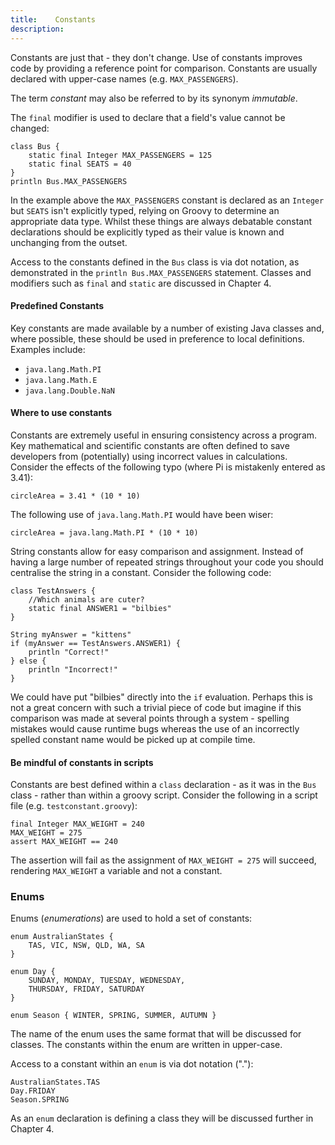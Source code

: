 ```yaml
---
title:    Constants
description:   
---
```


Constants are just that - they don't change. Use of constants improves code by providing a reference point for comparison. Constants are usually declared with upper-case names (e.g. `MAX_PASSENGERS`). 

The term _constant_ may also be referred to by its synonym _immutable_.  

The `final` modifier is used to declare that a field's value cannot be changed:

    class Bus {
	    static final Integer MAX_PASSENGERS = 125
	    static final SEATS = 40
    }
    println Bus.MAX_PASSENGERS

In the example above the `MAX_PASSENGERS` constant is declared as an `Integer` but `SEATS` isn't explicitly typed, relying on Groovy to determine an appropriate data type. Whilst these things are always debatable constant declarations should be explicitly typed as their value is known and unchanging from the outset.

Access to the constants defined in the `Bus` class is via dot notation, as demonstrated in the `println Bus.MAX_PASSENGERS` statement. Classes and modifiers such as `final` and `static` are discussed in Chapter 4. 

#### Predefined Constants
Key constants are made available by a number of existing Java classes and, where possible, these should be used in preference to local definitions. Examples include:

 - `java.lang.Math.PI`
 - `java.lang.Math.E`
 - `java.lang.Double.NaN`

#### Where to use constants
Constants are extremely useful in ensuring consistency across a program. Key mathematical and scientific constants are often defined to save developers from (potentially) using incorrect values in calculations. Consider the effects of the following typo (where Pi is mistakenly entered as 3.41):
    
    circleArea = 3.41 * (10 * 10)
    
The following use of `java.lang.Math.PI` would have been wiser:

    circleArea = java.lang.Math.PI * (10 * 10)

String constants allow for easy comparison and assignment. Instead of having a large number of repeated strings throughout your code you should centralise the string in a constant. Consider the following code:

    class TestAnswers {
    	//Which animals are cuter?
    	static final ANSWER1 = "bilbies"
    }
    
    String myAnswer = "kittens"
    if (myAnswer == TestAnswers.ANSWER1) {
    	println "Correct!"
    } else {
    	println "Incorrect!"
    }

We could have put "bilbies" directly into the `if` evaluation. Perhaps this is not a great concern with such a trivial piece of code but imagine if this comparison was made at several points through a system - spelling mistakes would cause runtime bugs whereas the use of an incorrectly spelled constant name would be picked up at compile time.

#### Be mindful of constants in scripts 
Constants are best defined within a `class` declaration - as it was in the `Bus` class - rather than within a groovy script. Consider the following in a script file (e.g. `testconstant.groovy`):

    final Integer MAX_WEIGHT = 240
    MAX_WEIGHT = 275
    assert MAX_WEIGHT == 240

The assertion will fail as the assignment of `MAX_WEIGHT = 275` will succeed, rendering `MAX_WEIGHT` a variable and not a constant.

### Enums
Enums (_enumerations_) are used to hold a set of constants:

    enum AustralianStates {
	    TAS, VIC, NSW, QLD, WA, SA
    }
    
    enum Day {
        SUNDAY, MONDAY, TUESDAY, WEDNESDAY,
        THURSDAY, FRIDAY, SATURDAY
    }
    
    enum Season { WINTER, SPRING, SUMMER, AUTUMN }
    
The name of the enum uses the same format that will be discussed for classes. The constants within the enum are written in upper-case.

Access to a constant within an `enum` is via dot notation ("."):

    AustralianStates.TAS
    Day.FRIDAY
    Season.SPRING

As an `enum` declaration is defining a class they will be discussed further in Chapter 4.
    
